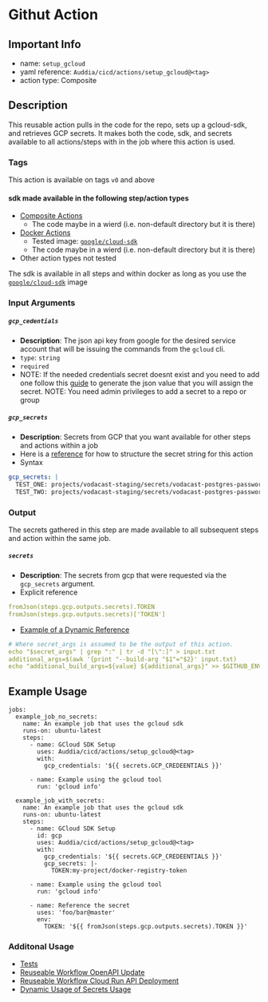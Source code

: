 # Githut Action

## Important Info
* name: `setup_gcloud`
* yaml reference: `Auddia/cicd/actions/setup_gcloud@<tag>`
* action type: Composite

## Description
This reusable action pulls in the code for the repo, sets up a gcloud-sdk, and retrieves GCP secrets. 
It makes both the code, sdk, and secrets available to all actions/steps with in the job where this action is used. 

### Tags
This action is available on tags `v0` and above

#### sdk made available in the following step/action types
* [Composite Actions](https://docs.github.com/en/actions/creating-actions/creating-a-composite-action) 
  * The code maybe in a wierd (i.e. non-default directory but it is there)
* [Docker Actions](https://docs.github.com/en/actions/creating-actions/creating-a-docker-container-action)
    * Tested image: [`google/cloud-sdk`](https://hub.docker.com/r/google/cloud-sdk/)
    * The code maybe in a wierd (i.e. non-default directory but it is there)
* Other action types not tested

The sdk is available in all steps and within docker as long as you use the [`google/cloud-sdk`](https://hub.docker.com/r/google/cloud-sdk/) image

### Input Arguments

##### `gcp_cedentials`
* **Description**: The json api key from google for the desired service account that will be issuing the commands from the `gcloud` cli.
* `type`: `string`
* `required`
* NOTE: If the needed credentials secret doesnt exist and you need to add one follow this [guide](https://cloud.google.com/docs/authentication/getting-started#create-service-account-console) to generate the json value that you will assign the secret. NOTE: You need admin privileges to add a secret to a repo or group


##### `gcp_secrets`
* **Description**: Secrets from GCP that you want available for other steps and actions within a job
* Here is a [reference](https://github.com/google-github-actions/get-secretmanager-secrets#inputs) for how to structure the secret string for this action
* Syntax
```yaml
gcp_secrets: |
  TEST_ONE: projects/vodacast-staging/secrets/vodacast-postgres-password
  TEST_TWO: projects/vodacast-staging/secrets/vodacast-postgres-password
```

### Output
The secrets gathered in this step are made available to all subsequent steps and action within the same job.

##### `secrets`
* **Description**: The secrets from gcp that were requested via the `gcp_secrets` argument.
* Explicit reference
```yaml
fromJson(steps.gcp.outputs.secrets).TOKEN
fromJson(steps.gcp.outputs.secrets)['TOKEN']
```
* [Example of a Dynamic Reference](../build_and_publish_image/action.yaml)
```yaml
# Where secret_args is assumed to be the output of this action.  
echo "$secret_args" | grep ":" | tr -d "[\":]" > input.txt
additional_args=$(awk '{print "--build-arg "$1"="$2}' input.txt)
echo "additional_build_args=${value} ${additional_args}" >> $GITHUB_ENV
```

## Example Usage

```
jobs:
  example_job_no_secrets:
    name: An example job that uses the gcloud sdk 
    runs-on: ubuntu-latest
    steps:
      - name: GCloud SDK Setup
        uses: Auddia/cicd/actions/setup_gcloud@<tag>
        with:
          gcp_credentials: '${{ secrets.GCP_CREDEENTIALS }}'

      - name: Example using the gcloud tool
        run: 'gcloud info'

  example_job_with_secrets:
    name: An example job that uses the gcloud sdk 
    runs-on: ubuntu-latest
    steps:
      - name: GCloud SDK Setup
        id: gcp
        uses: Auddia/cicd/actions/setup_gcloud@<tag>
        with:
          gcp_credentials: '${{ secrets.GCP_CREDEENTIALS }}'
          gcp_secrets: |-
            TOKEN:my-project/docker-registry-token

      - name: Example using the gcloud tool
        run: 'gcloud info'
        
      - name: Reference the secret
        uses: 'foo/bar@master'
        env:
          TOKEN: '${{ fromJson(steps.gcp.outputs.secrets).TOKEN }}'
```

### Additonal Usage
* [Tests](../../.github/workflows/test.action.setup_gcloud.yml)
* [Reuseable Workflow OpenAPI Update](../../.github/workflows/openapi_update.yml)
* [Reuseable Workflow Cloud Run API Deployment](../../.github/workflows/cloud_run_api_deployment.yml)
* [Dynamic Usage of Secrets Usage](../build_and_publish_image/action.yaml)